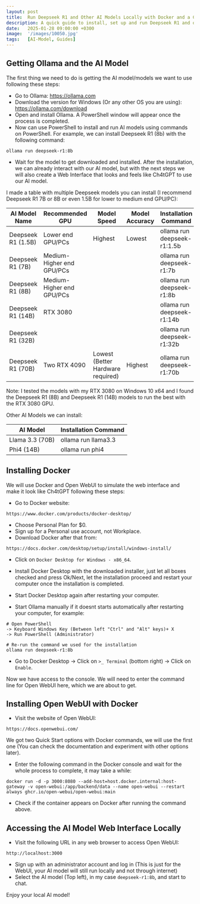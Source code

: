 ```yaml
---
layout: post
title:  Run Deepseek R1 and Other AI Models Locally with Docker and a Ch4tGPT-alike Web Interface (Open WebUI)
description: A quick guide to install, set up and run Deepseek R1 and other AI models locally with Docker and a Ch4tGPT-alike web interface (Open WebUI)
date:   2025-01-28 09:00:00 +0300
image:  '/images/10050.jpg'
tags:   [AI-Model, Guides]
---
```


## Getting Ollama and the AI Model
The first thing we need to do is getting the AI model/models we want to use following these steps:
- Go to Ollama: https://ollama.com
- Download the version for Windows (Or any other OS you are using): https://ollama.com/download
- Open and install Ollama. A PowerShell window will appear once the process is completed. 
- Now can use PowerShell to install and run AI models using commands on PowerShell. For example, we can install Deepseek R1 (8b) with the following command:
```shell
ollama run deepseek-r1:8b
```

- Wait for the model to get downloaded and installed. After the installation, we can already interact with our AI model, but with the next steps we will also create a Web Interface that looks and feels like Ch4tGPT to use our AI model.

I made a table with multiple Deepseek models you can install (I recommend Deepseek R1 7B or 8B or even 1.5B for lower to medium end GPU/PC):

| AI Model Name      | Recommended GPU           | Model Speed                       | Model Accuracy | Installation Command           |
| ------------------ | ------------------------- | --------------------------------- | -------------- | ------------------------------ |
| Deepseek R1 (1.5B) | Lower end GPU/PCs         | Highest                           | Lowest         | ollama run deepseek-r1:1.5b    |
| Deepseek R1 (7B)   | Medium-Higher end GPU/PCs |                                   |                | ollama run deepseek-r1:7b      |
| Deepseek R1 (8B)   | Medium-Higher end GPU/PCs |                                   |                | ollama run deepseek-r1:8b      |
| Deepseek R1 (14B)  | RTX 3080                  |                                   |                | ollama run deepseek-r1:14b<br> |
| Deepseek R1 (32B)  |                           |                                   |                | ollama run deepseek-r1:32b     |
| Deepseek R1 (70B)  | Two RTX 4090              | Lowest (Better Hardware required) | Highest        | ollama run deepseek-r1:70b     |

Note: I tested the models with my RTX 3080 on Windows 10 x64 and I found the Deepseek R1 (8B) and Deepseek R1 (14B) models to run the best with the RTX 3080 GPU.

Other AI Models we can install:

| AI Model        | Installation Command |
| --------------- | -------------------- |
| Llama 3.3 (70B) | ollama run llama3.3  |
| Phi4 (14B)      | ollama run phi4      |
## Installing Docker
We will use Docker and Open WebUI to simulate the web interface and make it look like Ch4tGPT following these steps:
- Go to Docker website:
```shell
https://www.docker.com/products/docker-desktop/
```
- Choose Personal Plan for $0. 
- Sign up for a Personal use account, not Workplace. 
- Download Docker after that from:
```shell
https://docs.docker.com/desktop/setup/install/windows-install/
```

- Click on `Docker Desktop for Windows - x86_64`.

- Install Docker Desktop with the downloaded installer, just let all boxes checked and press Ok/Next, let the installation proceed and restart your computer once the installation is completed.

- Start Docker Desktop again after restarting your computer.

- Start Ollama manually if it doesnt starts automatically after restarting your computer, for example:
```shell
# Open PowerShell
-> Keyboard Windows Key (Between left "Ctrl" and "Alt" keys)+ X
-> Run PowerShell (Administrator)
```

```shell
# Re-run the command we used for the installation
ollama run deepseek-r1:8b
```

- Go to Docker Desktop -> Click on `>_ Terminal` (bottom right) -> Click on `Enable`. 

Now we have access to the console. We will need to enter the command line for Open WebUI here, which we are about to get.

## Installing Open WebUI with Docker
- Visit the website of Open WebUI:

```shell
https://docs.openwebui.com/
```

We got two Quick Start options with Docker commands, we will use the first one (You can check the documentation and experiment with other options later). 

- Enter the following command in the Docker console and wait for the whole process to complete, it may take a while:

```shell
docker run -d -p 3000:8080 --add-host=host.docker.internal:host-gateway -v open-webui:/app/backend/data --name open-webui --restart always ghcr.io/open-webui/open-webui:main
```

- Check if the container appears on Docker after running the command above.

## Accessing the AI Model Web Interface Locally
- Visit the following URL in any web browser to access Open WebUI:
```shell
http://localhost:3000
```

- Sign up with an administrator account and log in (This is just for the WebUI, your AI model will still run locally and not through internet)
- Select the AI model (Top left), in my case `deepseek-r1:8b`, and start to chat. 

Enjoy your local AI model!